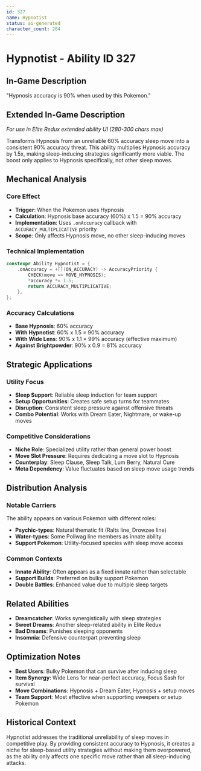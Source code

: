 ```yaml
---
id: 327
name: Hypnotist
status: ai-generated
character_count: 284
---
```


# Hypnotist - Ability ID 327

## In-Game Description
"Hypnosis accuracy is 90% when used by this Pokemon."

## Extended In-Game Description
*For use in Elite Redux extended ability UI (280-300 chars max)*

Transforms Hypnosis from an unreliable 60% accuracy sleep move into a consistent 90% accuracy threat. This ability multiplies Hypnosis accuracy by 1.5x, making sleep-inducing strategies significantly more viable. The boost only applies to Hypnosis specifically, not other sleep moves.

## Mechanical Analysis

### Core Effect
- **Trigger**: When the Pokemon uses Hypnosis
- **Calculation**: Hypnosis base accuracy (60%) x 1.5 = 90% accuracy
- **Implementation**: Uses `.onAccuracy` callback with `ACCURACY_MULTIPLICATIVE` priority
- **Scope**: Only affects Hypnosis move, no other sleep-inducing moves

### Technical Implementation
```cpp
constexpr Ability Hypnotist = {
    .onAccuracy = +[](ON_ACCURACY) -> AccuracyPriority {
        CHECK(move == MOVE_HYPNOSIS);
        *accuracy *= 1.5;
        return ACCURACY_MULTIPLICATIVE;
    },
};
```

### Accuracy Calculations
- **Base Hypnosis**: 60% accuracy
- **With Hypnotist**: 60% x 1.5 = 90% accuracy
- **With Wide Lens**: 90% x 1.1 = 99% accuracy (effective maximum)
- **Against Brightpowder**: 90% x 0.9 = 81% accuracy

## Strategic Applications

### Utility Focus
- **Sleep Support**: Reliable sleep induction for team support
- **Setup Opportunities**: Creates safe setup turns for teammates
- **Disruption**: Consistent sleep pressure against offensive threats
- **Combo Potential**: Works with Dream Eater, Nightmare, or wake-up moves

### Competitive Considerations
- **Niche Role**: Specialized utility rather than general power boost
- **Move Slot Pressure**: Requires dedicating a move slot to Hypnosis
- **Counterplay**: Sleep Clause, Sleep Talk, Lum Berry, Natural Cure
- **Meta Dependency**: Value fluctuates based on sleep move usage trends

## Distribution Analysis

### Notable Carriers
The ability appears on various Pokemon with different roles:
- **Psychic-types**: Natural thematic fit (Ralts line, Drowzee line)
- **Water-types**: Some Poliwag line members as innate ability
- **Support Pokemon**: Utility-focused species with sleep move access

### Common Contexts
- **Innate Ability**: Often appears as a fixed innate rather than selectable
- **Support Builds**: Preferred on bulky support Pokemon
- **Double Battles**: Enhanced value due to multiple sleep targets

## Related Abilities
- **Dreamcatcher**: Works synergistically with sleep strategies
- **Sweet Dreams**: Another sleep-related ability in Elite Redux
- **Bad Dreams**: Punishes sleeping opponents
- **Insomnia**: Defensive counterpart preventing sleep

## Optimization Notes
- **Best Users**: Bulky Pokemon that can survive after inducing sleep
- **Item Synergy**: Wide Lens for near-perfect accuracy, Focus Sash for survival
- **Move Combinations**: Hypnosis + Dream Eater, Hypnosis + setup moves
- **Team Support**: Most effective when supporting sweepers or setup Pokemon

## Historical Context
Hypnotist addresses the traditional unreliability of sleep moves in competitive play. By providing consistent accuracy to Hypnosis, it creates a niche for sleep-based utility strategies without making them overpowered, as the ability only affects one specific move rather than all sleep-inducing attacks.